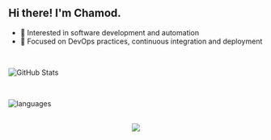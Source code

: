 ## Hi there! I'm Chamod.

* 🌱 Interested in software development and automation
* 🔧 Focused on DevOps practices, continuous integration and deployment
  
<br>

![GitHub Stats](https://github-readme-stats.vercel.app/api?username=chamodranasgala&theme=great-gatsby)

<br>

<img align="center" src="https://github-readme-stats.vercel.app/api/top-langs/?username=chamodranasgala&&exclude_reo=chamodranasgala&layout=compact&theme=great-gatsby" alt="languages"/> <br><br>

<p align="center">
  <img src="https://skillicons.dev/icons?i=react,nodejs,html,css,js,bootstrap,java,mongodb,laravel,git,vscode,eclipse"/>
</p>
